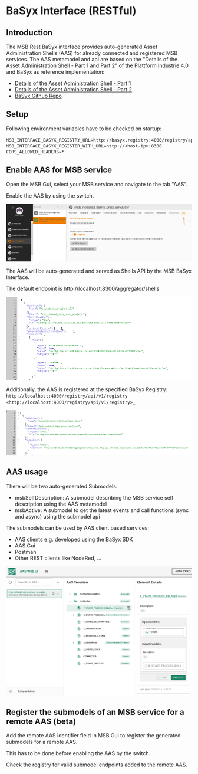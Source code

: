 # BaSyx Interface (RESTful)

## Introduction

The MSB Rest BaSyx interface provides auto-generated Asset Administration Shells (AAS) for already connected and registered MSB services. The AAS metamodel and api are based on the "Details of the Asset Administration Shell - Part 1 and Part 2" of the Plattform Industrie 4.0 and BaSyx as reference implementation:

- [Details of the Asset Administration Shell - Part 1](https://www.plattform-i40.de/IP/Redaktion/DE/Downloads/Publikation/Details_of_the_Asset_Administration_Shell_Part1_V3.html)
- [Details of the Asset Administration Shell - Part 2](https://www.plattform-i40.de/IP/Redaktion/DE/Downloads/Publikation/Details_of_the_Asset_Administration_Shell_Part_2_V1.html)
- [BaSyx Github Repo](https://github.com/eclipse-basyx)

## Setup

Following environment variables have to be checked on startup:

    MSB_INTERFACE_BASYX_REGISTRY_URL=http://basyx.registry:4000/registry/api/v1/registry
    MSB_INTERFACE_BASYX_REGISTER_WITH_URL=http://<host-ip>:8300
    CORS_ALLOWED_HEADERS=*

## Enable AAS for MSB service

Open the MSB Gui, select your MSB service and navigate to the tab "AAS".

Enable the AAS by using the switch.

![Enable AAS for a MSB service](images/msb_rest_basyx_interface/enable-aas.png)

The AAS will be auto-generated and served as Shells API by the MSB BaSyx Interface.

The default endpoint is http://localhost:8300/aggregator/shells

![The served shells api by the BaSyx Interface](images/msb_rest_basyx_interface/served-shells.png)

Additionally, the AAS is registered at the specified BaSyx Registry: `http://localhost:4000/registry/api/v1/registry <http://localhost:4000/registry/api/v1/registry>`_

![The BaSyx registry lists the auto-generated AAS commands](images/msb_rest_basyx_interface/basyx-registry.png)

## AAS usage

There will be two auto-generated Submodels:

- msbSelfDescription: A submodel describing the MSB service self description using the AAS metamodel
- msbActive: A submodel to get the latest events and call functions (sync and async) using the submodel api

The submodels can be used by AAS client based services:

- AAS clients e.g. developed using the BaSyx SDK
- AAS Gui
- Postman
- Other REST clients like NodeRed, ...

![The AAS Gui consuming the AAS of the MSB service](images/msb_rest_basyx_interface/aas-gui.png)

## Register the submodels of an MSB service for a remote AAS (beta)

Add the remote AAS identifier field in MSB Gui to register the generated submodels for a remote AAS.

This has to be done before enabling the AAS by the switch.

Check the registry for valid submodel endpoints added to the remote AAS.

